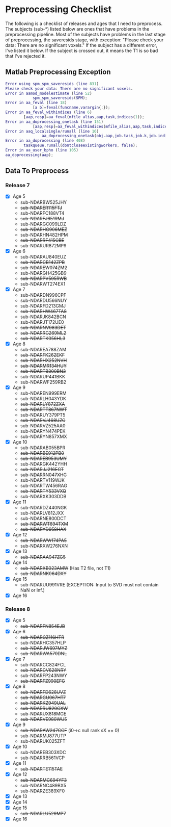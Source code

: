 # Preprocessing Checklist

The following is a checklist of releases and ages that I need to preprocess. The subjects (sub-*) listed below are ones that have problems in the preprocessing pipeline. Most of the subjects have problems in the last stage of preprocessing, the saveresids stage, with exception: "Please check your data: There are no significant voxels." If the subject has a different error, I've listed it below. If the subject is crossed out, it means the T1 is so bad that I've rejected it.

## Matlab Preprocessing Exception

```matlab
Error using spm_spm_saveresids (line 831)
Please check your data: There are no significant voxels.
Error in aamod_modelestimate (line 52)
            spm_spm_saveresids(SPM);
Error in aa_feval (line 18)
            [a b]=feval(funcname,varargin{:});
Error in aa_feval_withindices (line 6)
        [aap,resp]=aa_feval(mfile_alias,aap,task,indices(1));
Error in aa_doprocessing_onetask (line 151)
            [aap,resp]=aa_feval_withindices(mfile_alias,aap,task,indices);
Error in aaq_localsingle/runall (line 16)
                aa_doprocessing_onetask(obj.aap,job.task,job.k,job.indices);
Error in aa_doprocessing (line 408)
        taskqueue.runall(dontcloseexistingworkers, false);
Error in aa_user_bpho (line 105)
aa_doprocessing(aap);
```

## Data To Preprocess

### Release 7

- [x] Age 5
  - sub-NDARBW525JHY
  - ~~sub-NDARER115FTJ~~
  - sub-NDARFC188VT4
  - ~~sub-NDARFJ651RMJ~~
  - sub-NDARGC099LDZ
  - ~~sub-NDARHG906MEZ~~
  - sub-NDARHN482HPM
  - ~~sub-NDARRF415CBE~~
  - sub-NDARUR872MP9
- [x] Age 6
  - sub-NDARAU840EUZ
  - ~~sub-NDARCB142ZPB~~
  - ~~sub-NDAREW074ZM2~~
  - sub-NDARGH425GB9
  - ~~sub-NDARPV595RWB~~
  - sub-NDARWT274EX1
- [x] Age 7
  - sub-NDARDN996CPF
  - sub-NDARDU566NUY
  - sub-NDARFD213GMJ
  - ~~sub-NDARHW467TA8~~
  - sub-NDARJK842BCN
  - sub-NDARJT172UE0
  - ~~sub-NDARNV983DET~~
  - ~~sub-NDARRG269ML2~~
  - ~~sub-NDARTK056HL3~~
- [x] Age 8
  - sub-NDAREA788ZAM
  - ~~sub-NDARFK262EKF~~
  - ~~sub-NDARHX252NVH~~
  - ~~sub-NDARMR134HUY~~
  - ~~sub-NDARTB300BN3~~
  - sub-NDARUP441BKK
  - sub-NDARWF259RB2
- [x] Age 9
  - sub-NDAREN999ERM
  - sub-NDARLH043YDK
  - ~~sub-NDARLY872ZXA~~
  - ~~sub-NDARTT867NWT~~
  - sub-NDARUY379PT5
  - ~~sub-NDARVJ468UZC~~
  - ~~sub-NDARVZ525AA0~~
  - sub-NDARYN474PEK
  - sub-NDARYN857XMX
- [x] Age 10
  - sub-NDARAB055BPR
  - ~~sub-NDARBE912PB0~~
  - ~~sub-NDAREB953UMY~~
  - sub-NDARGK442YHH
  - ~~sub-NDARJJ216EGT~~
  - ~~sub-NDARRN047XHC~~
  - sub-NDARTV119WJK
  - sub-NDARTW456RAG
  - ~~sub-NDARTY533VXQ~~
  - sub-NDARXK303DDB
- [x] Age 11
  - sub-NDARDZ440NGK
  - sub-NDARLV812JXX
  - sub-NDARNE800DCT
  - ~~sub-NDARWT694TXM~~
  - ~~sub-NDARYD958HAX~~
- [x] Age 12
  - ~~sub-NDARWW174PA5~~
  - sub-NDARXW276NXN
- [x] Age 13
  - ~~sub-NDARAA947ZG5~~
- [x] Age 14
  - ~~sub-NDARXB023AMW~~ (Has T2 file, not T1)
  - ~~sub-NDARNK064DXY~~
- [x] Age 15
  - sub-NDARUU991VRE (EXCEPTION: Input to SVD must not contain NaN or Inf.)
- [x] Age 16

### Release 8

- [x] Age 5
  - ~~sub-NDARFN854EJB~~
- [x] Age 6
  - ~~sub-NDARGZ116HTR~~
  - sub-NDARHC357HLP
  - ~~sub-NDARJW697MYZ~~
  - ~~sub-NDARWA570DNL~~
- [x] Age 7
  - sub-NDARCC824FCL
  - ~~sub-NDARCV628NRY~~
  - sub-NDARFP243NWY
  - ~~sub-NDARFZ990EFG~~
- [x] Age 8
  - ~~sub-NDARFD628UVZ~~
  - ~~sub-NDARGU067HT7~~
  - ~~sub-NDARKZ949UAL~~
  - ~~sub-NDARRU820CXW~~
  - ~~sub-NDARUX818MGE~~
  - ~~sub-NDARVE980WU5~~
- [x] Age 9
  - ~~sub-NDARAW247CCF~~ (i0->c null rank sX == 0)
  - sub-NDARMJ877UTP
  - sub-NDARUK025ZFT
- [x] Age 10
  - sub-NDAREB303XDC
  - sub-NDARRB561VCP
- [x] Age 11
  - ~~sub-NDARTE115TAE~~
- [x] Age 12
  - ~~sub-NDARMC694YF3~~
  - sub-NDARNC489BX5
  - sub-NDARZE389XF0
- [x] Age 13
- [x] Age 14
- [x] Age 15
  - ~~sub-NDARLU529MP7~~
- [x] Age 16
